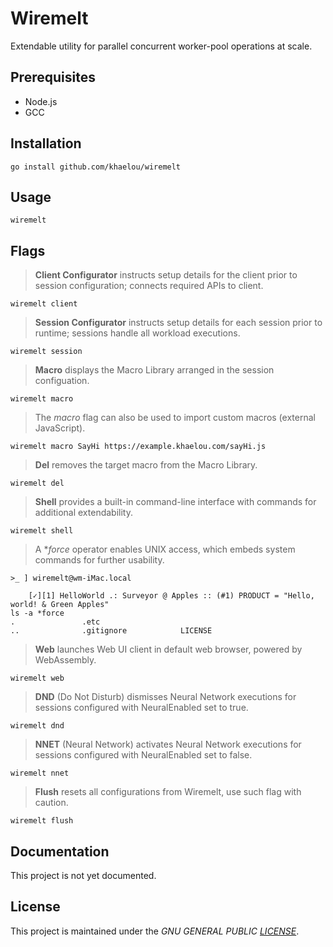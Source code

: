 # Wiremelt

Extendable utility for parallel concurrent worker-pool operations at scale.

## Prerequisites
* Node.js
* GCC

## Installation
```
go install github.com/khaelou/wiremelt
```

## Usage

```
wiremelt
```

## Flags

> **Client Configurator** instructs setup details for the client prior to session configuration; connects required APIs to client.

```
wiremelt client
```
> **Session Configurator** instructs setup details for each session prior to runtime; sessions handle all workload executions.
```
wiremelt session
```
> **Macro** displays the Macro Library arranged in the session configuation.
```
wiremelt macro
```
> The *macro* flag can also be used to import custom macros (external JavaScript).
```
wiremelt macro SayHi https://example.khaelou.com/sayHi.js
```

> **Del** removes the target macro from the Macro Library.
```
wiremelt del
```
> **Shell** provides a built-in command-line interface with commands for additional extendability.
```
wiremelt shell
```
> A **force* operator enables UNIX access, which embeds system commands for further usability.
```
>_ ] wiremelt@wm-iMac.local

    [✓][1] HelloWorld .: Surveyor @ Apples :: (#1) PRODUCT = "Hello, world! & Green Apples"
ls -a *force 
.               .etc
..              .gitignore            LICENSE
```
> **Web** launches Web UI client in default web browser, powered by WebAssembly.
```
wiremelt web
```

> **DND** (Do Not Disturb) dismisses Neural Network executions for sessions configured with NeuralEnabled set to true.
```
wiremelt dnd
```

> **NNET** (Neural Network) activates Neural Network executions for sessions configured with NeuralEnabled set to false.
```
wiremelt nnet
```

> **Flush** resets all configurations from Wiremelt, use such flag with caution.
```
wiremelt flush
```

## Documentation

This project is not yet documented.

## License

This project is maintained under the *GNU GENERAL PUBLIC [LICENSE](/LICENSE)*.
